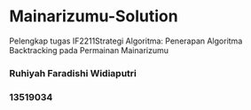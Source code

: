 # Mainarizumu-Solution
Pelengkap tugas IF2211Strategi Algoritma: Penerapan Algoritma Backtracking pada Permainan Mainarizumu
### Ruhiyah Faradishi Widiaputri
### 13519034